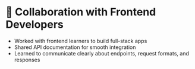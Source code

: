 # 🤝 Collaboration with Frontend Developers

- Worked with frontend learners to build full-stack apps  
- Shared API documentation for smooth integration  
- Learned to communicate clearly about endpoints, request formats, and responses  
